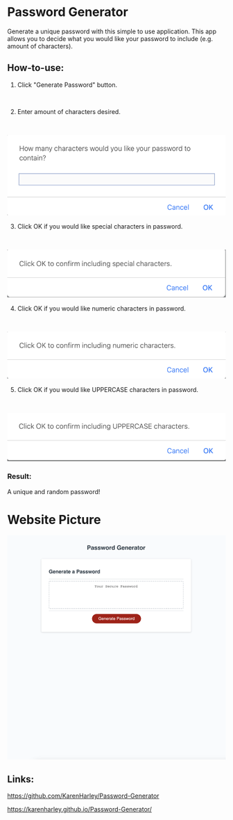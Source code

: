 # Password Generator

Generate a unique password with this simple to use application. This app allows you to decide what you would like your password to include (e.g. amount of characters).

## How-to-use:

1. Click "Generate Password" button.

<br/>

2. Enter amount of characters desired.

<br/>

![Enter amount of characters desired](./pics/numberOfChar.png)

3. Click OK if you would like special characters in password.

<br/>

![special characters in password](./pics/special.png)

4. Click OK if you would like numeric characters in password.

<br/>

![special characters in password](./pics/numbers.png)

5. Click OK if you would like UPPERCASE characters in password.

<br/>

![UPPERCASE characters in password](./pics/uppercase.png)

### Result:

A unique and random password!

# Website Picture

![The Password Generator application displays a red button to "Generate Password".](./pics/web-pic.png)

## Links:

https://github.com/KarenHarley/Password-Generator

https://karenharley.github.io/Password-Generator/
